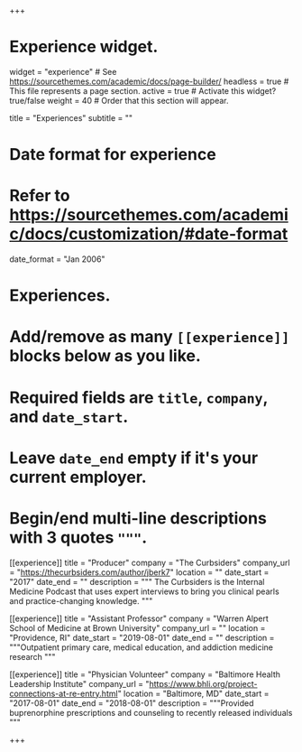 +++
# Experience widget.
widget = "experience"  # See https://sourcethemes.com/academic/docs/page-builder/
headless = true  # This file represents a page section.
active = true  # Activate this widget? true/false
weight = 40  # Order that this section will appear.

title = "Experiences"
subtitle = ""

# Date format for experience
#   Refer to https://sourcethemes.com/academic/docs/customization/#date-format
date_format = "Jan 2006"

# Experiences.
#   Add/remove as many `[[experience]]` blocks below as you like.
#   Required fields are `title`, `company`, and `date_start`.
#   Leave `date_end` empty if it's your current employer.
#   Begin/end multi-line descriptions with 3 quotes `"""`.
[[experience]]
  title = "Producer"
  company = "The Curbsiders"
  company_url = "https://thecurbsiders.com/author/jberk7"
  location = ""
  date_start = "2017"
  date_end = ""
  description = """
The Curbsiders is the Internal Medicine Podcast that uses expert interviews to bring you clinical pearls and practice-changing knowledge.
"""

[[experience]]
  title = "Assistant Professor"
  company = "Warren Alpert School of Medicine at Brown University"
  company_url = ""
  location = "Providence, RI"
  date_start = "2019-08-01"
  date_end = ""
  description = """Outpatient primary care, medical education, and addiction medicine research
  """

[[experience]]
  title = "Physician Volunteer"
  company = "Baltimore Health Leadership Institute"
  company_url = "https://www.bhli.org/project-connections-at-re-entry.html"
  location = "Baltimore, MD"
  date_start = "2017-08-01"
  date_end = "2018-08-01"
  description = """Provided buprenorphine prescriptions and counseling to recently released individuals
  """

+++
